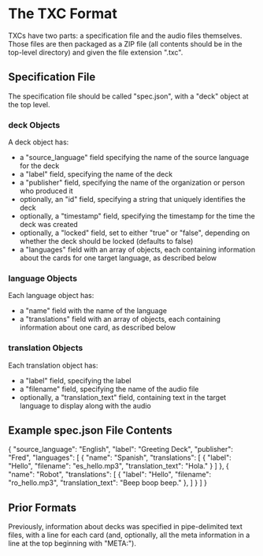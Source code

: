 # The TXC Format

TXCs have two parts: a specification file and the audio files themselves. Those files are then packaged as a ZIP file (all contents should be in the top-level directory) and given the file extension ".txc".

## Specification File

The specification file should be called "spec.json", with a "deck" object at the top level.

### deck Objects

A deck object has:
- a "source_language" field specifying the name of the source language for the deck
- a "label" field, specifying the name of the deck
- a "publisher" field, specifying the name of the organization or person who produced it
- optionally, an "id" field, specifying a string that uniquely identifies the deck
- optionally, a "timestamp" field, specifying the timestamp for the time the deck was created
- optionally, a "locked" field, set to either "true" or "false", depending on whether the deck should be locked (defaults to false)
- a "languages" field with an array of objects, each containing information about the cards for one target language, as described below

### language Objects

Each language object has:
- a "name" field with the name of the language
- a "translations" field with an array of objects, each containing information about one card, as described below

### translation Objects

Each translation object has:
- a "label" field, specifying the label
- a "filename" field, specifying the name of the audio file
- optionally, a "translation_text" field, containing text in the target language to display along with the audio

## Example spec.json File Contents

{
  "source_language": "English",
  "label": "Greeting Deck",
  "publisher": "Fred",
  "languages": [
    {
      "name": "Spanish",
      "translations": [
        {
          "label": "Hello",
          "filename": "es_hello.mp3",
          "translation_text": "Hola."
        }
      ]
    },
    {
      "name": "Robot",
      "translations": [
        {
          "label": "Hello",
          "filename": "ro_hello.mp3",
          "translation_text": "Beep boop beep."
        },
      ]
    }
  ]
}

## Prior Formats

Previously, information about decks was specified in pipe-delimited text files, with a line for each card (and, optionally, all the meta information in a line at the top beginning with "META:").

